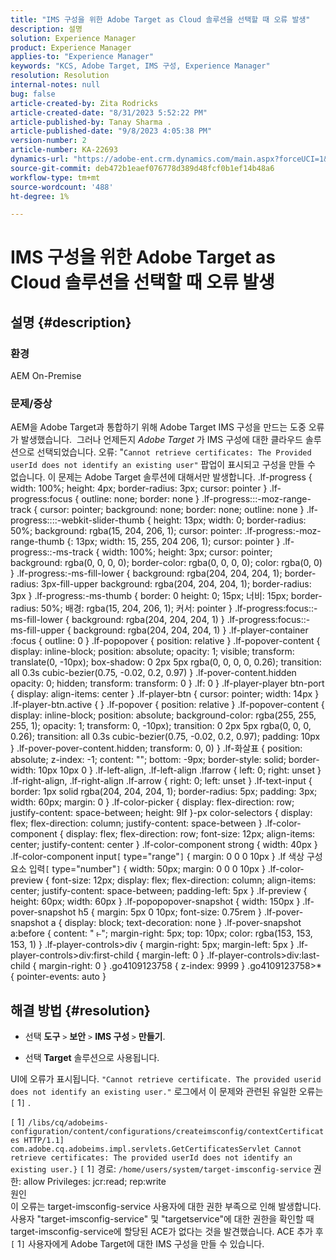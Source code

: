 ```yaml
---
title: "IMS 구성을 위한 Adobe Target as Cloud 솔루션을 선택할 때 오류 발생"
description: 설명
solution: Experience Manager
product: Experience Manager
applies-to: "Experience Manager"
keywords: "KCS, Adobe Target, IMS 구성, Experience Manager"
resolution: Resolution
internal-notes: null
bug: false
article-created-by: Zita Rodricks
article-created-date: "8/31/2023 5:52:22 PM"
article-published-by: Tanay Sharma .
article-published-date: "9/8/2023 4:05:38 PM"
version-number: 2
article-number: KA-22693
dynamics-url: "https://adobe-ent.crm.dynamics.com/main.aspx?forceUCI=1&pagetype=entityrecord&etn=knowledgearticle&id=f23ed61f-2748-ee11-be6d-6045bd0061cb"
source-git-commit: deb472b1eaef076778d389d48fcf0b1ef14b48a6
workflow-type: tm+mt
source-wordcount: '488'
ht-degree: 1%

---
```


# IMS 구성을 위한 Adobe Target as Cloud 솔루션을 선택할 때 오류 발생

## 설명 {#description}


### 환경

AEM On-Premise

### 문제/증상

AEM을 Adobe Target과 통합하기 위해 Adobe Target IMS 구성을 만드는 도중 오류가 발생했습니다.  그러나 언제든지 *Adobe Target* 가 IMS 구성에 대한 클라우드 솔루션으로 선택되었습니다. 오류: &quot;`Cannot retrieve certificates: The Provided userId does not identify an existing user"` 팝업이 표시되고 구성을 만들 수 없습니다. 이 문제는 Adobe Target 솔루션에 대해서만 발생합니다. .lf-progress { width: 100%; height: 4px; border-radius: 3px; cursor: pointer } .lf-progress:focus { outline: none; border: none } .lf-progress:::-moz-range-track { cursor: pointer; background: none; border: none; outline: none } .lf-progress::::-webkit-slider-thumb { height: 13px; width: 0; border-radius: 50%; background: rgba(15, 204, 206, 1); cursor: pointer: .lf-progress:-moz-range-thumb {: 13px; width: 15, 255, 204 206, 1); cursor: pointer } .lf-progress::-ms-track { width: 100%; height: 3px; cursor: pointer; background: rgba(0, 0, 0, 0); border-color: rgba(0, 0, 0, 0); color: rgba(0, 0) } .lf-progress:-ms-fill-lower { background: rgba(204, 204, 204, 1); border-radius: 3px-fill-upper background: rgba(204, 204, 204, 1); border-radius: 3px } .lf-progress:-ms-thumb { border: 0 height: 0; 15px; 너비: 15px; border-radius: 50%; 배경: rgba(15, 204, 206, 1); 커서: pointer } .lf-progress:focus::-ms-fill-lower { background: rgba(204, 204, 204, 1) } .lf-progress:focus::-ms-fill-upper { background: rgba(204, 204, 204, 1) } .lf-player-container :focus { outline: 0 } .lf-popopover { position: relative } .lf-popover-content { display: inline-block; position: absolute; opacity: 1; visible; transform: translate(0, -10px); box-shadow: 0 2px 5px rgba(0, 0, 0, 0, 0.26); transition: all 0.3s cubic-bezier(0.75, -0.02, 0.2, 0.97) } .lf-pover-content.hidden opacity: 0; hidden; transform: transform: 0 } .lf: 0 } .lf-player-player btn-port { display: align-items: center } .lf-player-btn { cursor: pointer; width: 14px } .lf-player-btn.active { } .lf-popover { position: relative } .lf-popover-content { display: inline-block; position: absolute; background-color: rgba(255, 255, 255, 1); opacity: 1; transform: 0, -10px); transition: 0 2px 5px rgba(0, 0, 0, 0.26); transition: all 0.3s cubic-bezier(0.75, -0.02, 0.2, 0.97); padding: 10px } .lf-pover-pover-content.hidden; transform: 0, 0) } .lf-화살표 { position: absolute; z-index: -1; content: &quot;&quot;; bottom: -9px; border-style: solid; border-width: 10px 10px 0 } .lf-left-align, .lf-left-align .lfarrow { left: 0; right: unset } .lf-right-align, .lf-right-align .lf-arrow { right: 0; left: unset } .lf-text-input { border: 1px solid rgba(204, 204, 204, 1); border-radius: 5px; padding: 3px; width: 60px; margin: 0 } .lf-color-picker { display: flex-direction: row; justify-content: space-between; height: 9lf }-px color-selectors { display: flex; flex-direction: column; justify-content: space-between } .lf-color-component { display: flex; flex-direction: row; font-size: 12px; align-items: center; justify-content: center } .lf-color-component strong { width: 40px } .lf-color-component input`[` type=&quot;range&quot;`]`  { margin: 0 0 0 10px } .lf 색상 구성 요소 입력`[` type=&quot;number&quot;`]`  { width: 50px; margin: 0 0 0 10px } .lf-color-preview { font-size: 12px; display: flex; flex-direction: column; align-items: center; justify-content: space-between; padding-left: 5px } .lf-preview { height: 60px; width: 60px } .lf-popopopover-snapshot { width: 150px } .lf-pover-snapshot h5 { margin: 5px 0 10px; font-size: 0.75rem } .lf-pover-snapshot a { display: block; text-decoration: none } .lf-pover-snapshot a:before { content: &quot; ⥼&quot;; margin-right: 5px; top: 10px; color: rgba(153, 153, 153, 1) } .lf-player-controls>div { margin-right: 5px; margin-left: 5px } .lf-player-controls>div:first-child { margin-left: 0 } .lf-player-controls>div:last-child { margin-right: 0 } .go4109123758 { z-index: 9999 } .go4109123758>\* { pointer-events: auto }








## 해결 방법 {#resolution}


- 선택 <b>도구</b> `>`  <b>보안</b> `>`  <b>IMS 구성 </b>`>`  <b>만들기</b>.


- 선택 <b>Target</b> 솔루션으로 사용됩니다.


UI에 오류가 표시됩니다. `"Cannot retrieve certificate. The provided userid does not identify an existing user."` 로그에서 이 문제와 관련된 유일한 오류는 `[` 1`]` .

`[` 1`]`  `/libs/cq/adobeims-configuration/content/configurations/createimsconfig/contextCertificates HTTP/1.1]  com.adobe.cq.adobeims.impl.servlets.GetCertificatesServlet Cannot retrieve certificates: The provided userId does not identify an existing user.}` `[` 1`]`  경로: `/home/users/system/target-imsconfig-service` 권한: allow Privileges: jcr:read; rep:write
<br>원인<br>
이 오류는 target-imsconfig-service 사용자에 대한 권한 부족으로 인해 발생합니다. 사용자 &quot;target-imsconfig-service&quot; 및 &quot;targetservice&quot;에 대한 권한을 확인할 때 target-imsconfig-service에 할당된 ACE가 없다는 것을 발견했습니다. ACE 추가 후 `[` 1`]`  사용자에게 Adobe Target에 대한 IMS 구성을 만들 수 있습니다.
